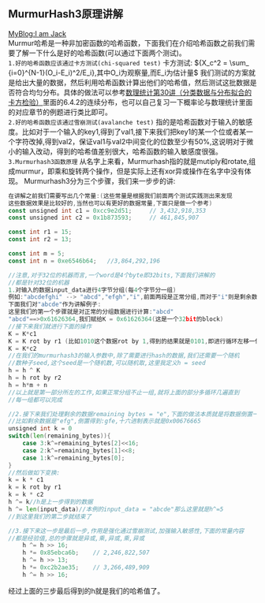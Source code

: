 ## MurmurHash3原理讲解
[MyBlog:I am Jack](https://blog.csdn.net/qq_44932835/article/details/122292320)<br/>
Murmur哈希是一种非加密函数的哈希函数，下面我们在介绍哈希函数之前我们需要了解一下什么是好的哈希函数(可以通过下面两个测试)。<br/>
`1.好的哈希函数应该通过卡方测试(chi-squared test)`
卡方测试:
${X_c^2 = \sum_ {i=0}^{N-1}(O_i-E_i)^2/E_i},其中O_i为观察量,而E_i为估计量$
我们测试的方案就是给出大量的数据，然后利用哈希函数计算出他们的哈希值，然后测试这批数据是否符合均匀分布。具体的做法可以参考[数理统计第30讲（分类数据与分布拟合的卡方检验）](https://zhuanlan.zhihu.com/p/158125006)里面的6.4.2的连续分布，也可以自己复习一下概率论与数理统计里面的对应章节的例题进行类比即可。<br/>
`2.好的哈希函数应该通过雪崩测试(avalanche test)`
指的是哈希函数对于输入的敏感度。比如对于一个输入的key1,得到了val1,接下来我们把key1的某一个位或者某一个字符改掉,得到val2，保证val1与val2中间变化的位数至少有50%,这说明对于微小的输入改动，得到的哈希值差别很大，哈希函数的输入敏感度很强。
`3.Murmurhash3函数原理`
从名字上来看，Murmurhash指的就是mutiply和rotate,组成murmur，即乘和旋转两个操作，但是实际上还有xor异或操作在名字中没有体现。
Murmurhash3分为三个步骤，我们来一步步的讲:
```go
在讲解之前我们需要写出几个常量:(这些常量是根据我们前面两个测试实践测出来发现
这些数据效果是比较好的,当然也可以有更好的数据常量,下面只是做一个参考)
const unsigned int c1 = 0xcc9e2d51;		// 3,432,918,353
const unsigned int c2 = 0x1b873593;		// 461,845,907

const int r1 = 15;
const int r2 = 13;

const int m = 5;
const int n = 0xe6546b64;	//3,864,292,196
```
```go
//注意,对于32位的机器而言,一个word是4个byte即32bits,下面我们讲解的
//都是针对32位的机器
1.对输入的数据input_data进行4字节分组(每4个字节分一组)
例如:"abcdefghi" --> "abcd","efgh","i",前面两段是正常分组,而对于"i"则是剩余数据
下面我们对"abcde"作为讲解例子:
这里我们的第一个步骤就是对正常的分组数据进行计算:"abcd"
"abcd"==>0x61626364,我们赋给K = 0x61626364(这是一个32bit的block)
//接下来我们就进行下面的操作
K = K*c1
K = K rot by r1 (比如1010这个数据rot by 1,得到的结果就是0101,即进行循环左移一位)
K = K*c2
//在我们的murmurhash3的输入参数中,除了需要进行hash的数据,我们还需要一个随机
//数种子seed,这个seed是一个随机数,可以随机取,这里我定义h = seed
h = h ^ K
h = h rot by r2
h = h*m + n
//以上就是第一部分所左的工作,如果正常分组不止一组,就将上面的部分多循环几遍直到
//每一组都可以完成
```
```go
//2.接下来我们处理剩余的数据remaining bytes = "e",下面的做法本质就是将数据倒置一下
//比如剩余数据是"efg",倒置得到:gfe,十六进制表示就是0x00676665
unsigned int k = 0
switch(len(remaining_bytes)){
	case 3:k^=remaining_bytes[2]<<16;
	case 2:k^=remaining_bytes[1]<<8;
	case 1:k^=remaining_bytes[0];
}
//然后做如下变换:
k = k * c1
k = k rot by r1
k = k * c2
h ^= k//h是上一步得到的数据
h ^= len(input_data)//本例的input_data = "abcde"那么这里就是h^=5
//到这里我们的第二步就结束了
```
```go
//3.接下来这一步是最后一步,作用是强化通过雪崩测试,加强输入敏感性,下面的常量内容
//都是经验值,总的步骤就是异或,乘,异或,乘,异或
	h ^= h >> 16;
	h *= 0x85ebca6b;	// 2,246,822,507
	h ^= h >> 13;
	h *= 0xc2b2ae35;	// 3,266,489,909
	h ^= h >> 16;
```
经过上面的三步最后得到的h就是我们的哈希值了。
